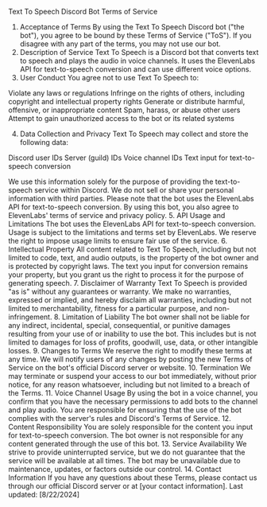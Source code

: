 Text To Speech Discord Bot Terms of Service
1. Acceptance of Terms
By using the Text To Speech Discord bot ("the bot"), you agree to be bound by these Terms of Service ("ToS"). If you disagree with any part of the terms, you may not use our bot.
2. Description of Service
Text To Speech is a Discord bot that converts text to speech and plays the audio in voice channels. It uses the ElevenLabs API for text-to-speech conversion and can use different voice options.
3. User Conduct
You agree not to use Text To Speech to:

Violate any laws or regulations
Infringe on the rights of others, including copyright and intellectual property rights
Generate or distribute harmful, offensive, or inappropriate content
Spam, harass, or abuse other users
Attempt to gain unauthorized access to the bot or its related systems

4. Data Collection and Privacy
Text To Speech may collect and store the following data:

Discord user IDs
Server (guild) IDs
Voice channel IDs
Text input for text-to-speech conversion

We use this information solely for the purpose of providing the text-to-speech service within Discord. We do not sell or share your personal information with third parties.
Please note that the bot uses the ElevenLabs API for text-to-speech conversion. By using this bot, you also agree to ElevenLabs' terms of service and privacy policy.
5. API Usage and Limitations
The bot uses the ElevenLabs API for text-to-speech conversion. Usage is subject to the limitations and terms set by ElevenLabs. We reserve the right to impose usage limits to ensure fair use of the service.
6. Intellectual Property
All content related to Text To Speech, including but not limited to code, text, and audio outputs, is the property of the bot owner and is protected by copyright laws. The text you input for conversion remains your property, but you grant us the right to process it for the purpose of generating speech.
7. Disclaimer of Warranty
Text To Speech is provided "as is" without any guarantees or warranty. We make no warranties, expressed or implied, and hereby disclaim all warranties, including but not limited to merchantability, fitness for a particular purpose, and non-infringement.
8. Limitation of Liability
The bot owner shall not be liable for any indirect, incidental, special, consequential, or punitive damages resulting from your use of or inability to use the bot. This includes but is not limited to damages for loss of profits, goodwill, use, data, or other intangible losses.
9. Changes to Terms
We reserve the right to modify these terms at any time. We will notify users of any changes by posting the new Terms of Service on the bot's official Discord server or website.
10. Termination
We may terminate or suspend your access to our bot immediately, without prior notice, for any reason whatsoever, including but not limited to a breach of the Terms.
11. Voice Channel Usage
By using the bot in a voice channel, you confirm that you have the necessary permissions to add bots to the channel and play audio. You are responsible for ensuring that the use of the bot complies with the server's rules and Discord's Terms of Service.
12. Content Responsibility
You are solely responsible for the content you input for text-to-speech conversion. The bot owner is not responsible for any content generated through the use of this bot.
13. Service Availability
We strive to provide uninterrupted service, but we do not guarantee that the service will be available at all times. The bot may be unavailable due to maintenance, updates, or factors outside our control.
14. Contact Information
If you have any questions about these Terms, please contact us through our official Discord server or at [your contact information].
Last updated: [8/22/2024]